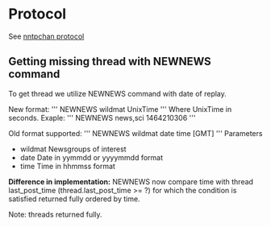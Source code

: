 Protocol
==========
See [nntpchan protocol](https://github.com/majestrate/nntpchan/blob/master/doc/developer/protocol.md)


Getting missing thread with NEWNEWS command
-----------
To get thread we utilize NEWNEWS command with date of replay.


New format:
'''
NEWNEWS wildmat UnixTime
'''
Where UnixTime in seconds. Exaple:
'''
NEWNEWS news,sci 1464210306
'''

Old format supported:
'''
NEWNEWS wildmat date time [GMT]
'''
Parameters
 *    wildmat    Newsgroups of interest
 *    date       Date in yymmdd or yyyymmdd format
 * 	  time       Time in hhmmss format


**Difference in implementation:** NEWNEWS now compare time with thread last_post_time (thread.last_post_time >= ?) for which the condition is satisfied returned fully ordered by time.

Note: threads returned fully.
